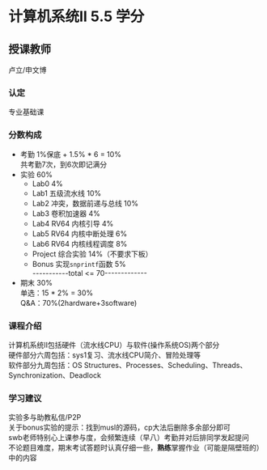 # 计算机系统II  5.5 学分
## 授课教师
卢立/申文博

### 认定
专业基础课

### 分数构成
- 考勤 1%保底 + 1.5% * 6 = 10%  
  共考勤7次，到6次即记满分 
- 实验 60%  
  - Lab0 4%  
  - Lab1 五级流水线 10%  
  - Lab2 冲突，数据前递与总线 10%  
  - Lab3 卷积加速器 4%  
  - Lab4 RV64 内核引导 4%  
  - Lab5 RV64 内核中断处理 6%  
  - Lab6 RV64 内核线程调度 8%  
  - Project 综合实验 14%（不要求下板）  
  - Bonus 实现`snprintf`函数 5%   
-----------total <= 70-------------
- 期末 30%  
  单选：15 * 2% = 30%  
  Q&A：70%(2hardware+3software)  

### 课程介绍
计算机系统II包括硬件（流水线CPU）与软件(操作系统OS)两个部分  
硬件部分六周包括：sys1复习、流水线CPU简介、冒险处理等  
软件部分九周包括：OS Structures、Processes、Scheduling、Threads、Synchronization、Deadlock  

### 学习建议
实验多与助教私信/P2P  
关于bonus实验的提示：找到musl的源码，cp大法后删除多余部分即可  
swb老师特别心上课参与度，会频繁连续（早八）考勤并对后排同学发起提问  
不论题目难度，期末考试答题时认真仔细一些，**熟练**掌握作业（可能是隔壁班的）中的内容  
